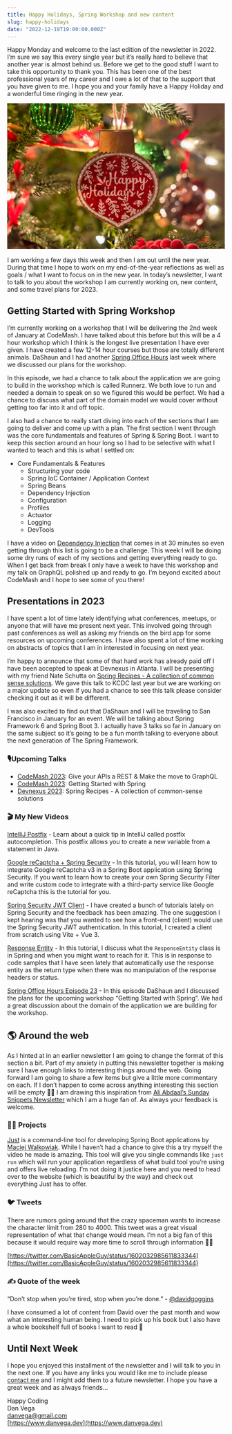 ```yaml
---
title: Happy Holidays, Spring Workshop and new content
slug: happy-holidays
date: "2022-12-19T19:00:00.000Z"
---
```


Happy Monday and welcome to the last edition of the newsletter in 2022. I’m sure we say this every single year but it’s really hard to believe that another year is almost behind us. Before we get to the good stuff I want to take this opportunity to thank you. This has been one of the best professional years of my career and I owe a lot of that to the support that you have given to me. I hope you and your family have a Happy Holiday and a wonderful time ringing in the new year.

![Happy Holidays](./clint-patterson-1-wBnPhsmJY-unsplash.jpg)

I am working a few days this week and then I am out until the new year. During that time I hope to work on my end-of-the-year reflections as well as goals / what I want to focus on in the new year. In today’s newsletter, I want to talk to you about the workshop I am currently working on, new content, and some travel plans for 2023.

## Getting Started with Spring Workshop

I’m currently working on a workshop that I will be delivering the 2nd week of January at CodeMash. I have talked about this before but this will be a 4 hour workshop which I think is the longest live presentation I have ever given. I have created a few 12-14 hour courses but those are totally different animals. DaShaun and I had another [Spring Office Hours](https://youtu.be/Rx-qq3likgM) last week where we discussed our plans for the workshop.

In this episode, we had a chance to talk about the application we are going to build in the workshop which is called Runnerz. We both love to run and needed a domain to speak on so we figured this would be perfect. We had a chance to discuss what part of the domain model we would cover without getting too far into it and off topic.

I also had a chance to really start diving into each of the sections that I am going to deliver and come up with a plan. The first section I went through was the core fundamentals and features of Spring & Spring Boot. I want to keep this section around an hour long so I had to be selective with what I wanted to teach and this is what I settled on:

- Core Fundamentals & Features
  - Structuring your code
  - Spring IoC Container / Application Context
  - Spring Beans
  - Dependency Injection
  - Configuration
  - Profiles
  - Actuator
  - Logging
  - DevTools

I have a video on [Dependency Injection](https://youtu.be/aX-bgylmprA) that comes in at 30 minutes so even getting through this list is going to be a challenge. This week I will be doing some dry runs of each of my sections and getting everything ready to go. When I get back from break I only have a week to have this workshop and my talk on GraphQL polished up and ready to go. I’m beyond excited about CodeMash and I hope to see some of you there!

## Presentations in 2023

I have spent a lot of time lately identifying what conferences, meetups, or anyone that will have me present next year. This involved going through past conferences as well as asking my friends on the bird app for some resources on upcoming conferences. I have also spent a lot of time working on abstracts of topics that I am in interested in focusing on next year.

I’m happy to announce that some of that hard work has already paid off I have been accepted to speak at Devnexus in Atlanta. I will be presenting with my friend Nate Schutta on [Spring Recipes - A collection of common sense solutions](https://devnexus.com/presentations/spring-recipes-a-collection-of-common-sense-solutions). We gave this talk to KCDC last year but we are working on a major update so even if you had a chance to see this talk please consider checking it out as it will be different.

I was also excited to find out that DaShaun and I will be traveling to San Francisco in January for an event. We will be talking about Spring Framework 6 and Spring Boot 3. I actually have 3 talks so far in January on the same subject so it’s going to be a fun month talking to everyone about the next generation of The Spring Framework.

### 🎙️Upcoming Talks

- [CodeMash 2023](https://www.codemash.org/): Give your APIs a REST & Make the move to GraphQL
- [CodeMash 2023](https://www.codemash.org/): Getting Started with Spring
- [Devnexus 2023](https://devnexus.com/presentations/spring-recipes-a-collection-of-common-sense-solutions): Spring Recipes - A collection of common-sense solutions

### **🎬 My New Videos**

[IntelliJ Postfix](https://youtube.com/shorts/wOYTJLQ0xNM?feature=share) - Learn about a quick tip in IntelliJ called postfix autocompletion. This postfix allows you to create a new variable from a statement in Java.

[Google reCaptcha + Spring Security](https://youtu.be/dyA_Pbtbn_E) - In this tutorial, you will learn how to integrate Google reCaptcha v3 in a Spring Boot application using Spring Security. If you want to learn how to create your own Spring Security Filter and write custom code to integrate with a third-party service like Google reCaptcha this is the tutorial for you.

[Spring Security JWT Client](https://youtu.be/6kFzJZCW1Qw) - I have created a bunch of tutorials lately on Spring Security and the feedback has been amazing. The one suggestion I kept hearing was that you wanted to see how a front-end (client) would use the Spring Security JWT authentication. In this tutorial, I created a client from scratch using Vite + Vue 3.

[Response Entity](https://youtu.be/B5Zrn1Tzyqw) - In this tutorial, I discuss what the `ResponseEntity` class is in Spring and when you might want to reach for it. This is in response to code samples that I have seen lately that automatically use the response entity as the return type when there was no manipulation of the response headers or status.

[Spring Office Hours Episode 23](https://youtu.be/Rx-qq3likgM) - In this episode DaShaun and I discussed the plans for the upcoming workshop “Getting Started with Spring”. We had a great discussion about the domain of the application we are building for the workshop.

## 🌎 Around the web

As I hinted at in an earlier newsletter I am going to change the format of this section a bit. Part of my anxiety in putting this newsletter together is making sure I have enough links to interesting things around the web. Going forward I am going to share a few items but give a little more commentary on each. If I don’t happen to come across anything interesting this section will be empty 🤷‍♂️ I am drawing this inspiration from [Ali Abdaal’s Sunday Snippets Newsletter](https://aliabdaal.com/newsletter/) which I am a huge fan of. As always your feedback is welcome.

### 👨‍💻 Projects

[Just](https://just.maciejwalkowiak.com/) is a command-line tool for developing Spring Boot applications by [Maciej Walkowiak](https://twitter.com/maciejwalkowiak). While I haven’t had a chance to give this a try myself the video he made is amazing. This tool will give you single commands like `just run` which will run your application regardless of what build tool you’re using and offers live reloading. I’m not doing it justice here and you need to head over to the website (which is beautiful by the way) and check out everything Just has to offer.

### 🐦 Tweets

There are rumors going around that the crazy spaceman wants to increase the character limit from 280 to 4000. This tweet was a great visual representation of what that change would mean. I’m not a big fan of this because it would require way more time to scroll through information 🤦‍♂️

[https://twitter.com/BasicAppleGuy/status/1602032985611833344](https://twitter.com/BasicAppleGuy/status/1602032985611833344)

### ✍️ Quote of the week

“Don’t stop when you’re tired, stop when you’re done.” - [@davidgoggins](https://twitter.com/davidgoggins)

I have consumed a lot of content from David over the past month and wow what an interesting human being. I need to pick up his book but I also have a whole bookshelf full of books I want to read 🤔

## Until Next Week

I hope you enjoyed this installment of the newsletter and I will talk to you in the next one. If you have any links you would like me to include please [contact me](http://twitter.com/therealdanvega) and I might add them to a future newsletter. I hope you have a great week and as always friends...

Happy Coding<br/>
Dan Vega<br/>
danvega@gmail.com<br/>
[https://www.danvega.dev](https://www.danvega.dev)

